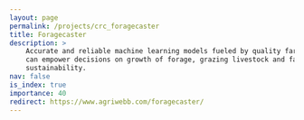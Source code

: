 ```yaml
---
layout: page
permalink: /projects/crc_foragecaster
title: Foragecaster
description: >
    Accurate and reliable machine learning models fueled by quality farming data 
    can empower decisions on growth of forage, grazing livestock and farm 
    sustainability.
nav: false
is_index: true
importance: 40
redirect: https://www.agriwebb.com/foragecaster/
---
```

